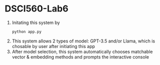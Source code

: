 # DSCI560-Lab6
1. Initating this system by
     ```
     python app.py
     ```
2. This system allows 2 types of model: GPT-3.5 and/or Llama, which is chosable by user after initiating this app
3. After model selection, this system automatically chooses matchable vector & embedding methods and prompts the interactive console
